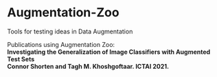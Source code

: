 # Augmentation-Zoo
Tools for testing ideas in Data Augmentation

Publications using Augmentation Zoo: <br />
<b>Investigating the Generalization of Image Classifiers with Augmented Test Sets<b/><br />
Connor Shorten and Tagh M. Khoshgoftaar. ICTAI 2021.
